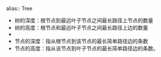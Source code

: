 alias:: Tree

- 树的深度：根节点到最远叶子节点之间最长路径上节点的数量
- 树的高度：根节点和最远叶子节点之间最长路径上边的数量
-
- 节点的深度：指从根节点到该节点的最长简单路径边的条数
- 节点的高度：指从该节点到叶子节点的最长简单路径边的条数。